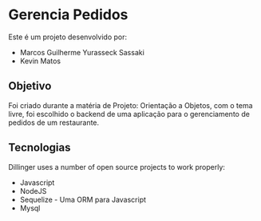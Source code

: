 # Gerencia Pedidos

Este é um projeto desenvolvido por:
- Marcos Guilherme Yurasseck Sassaki
- Kevin Matos

## Objetivo
Foi criado durante a matéria de Projeto: Orientação a Objetos, com o tema livre, foi escolhido o backend de uma aplicação para o gerenciamento de pedidos de um restaurante.

## Tecnologias

Dillinger uses a number of open source projects to work properly:

- Javascript
- NodeJS
- Sequelize - Uma ORM para Javascript
- Mysql
